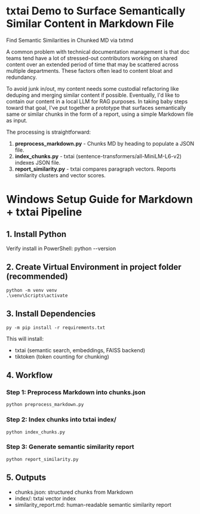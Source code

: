 # txtai Demo to Surface Semantically Similar Content in Markdown File 
Find Semantic Similarities in Chunked MD via txtmd

A common problem with technical documentation management is that doc teams tend have a lot of stressed-out contributors working on shared content over an extended period of time that may be scattered across multiple departments. These factors often lead to content bloat and redundancy. 

To avoid junk in/out, my content needs some custodial refactoring like deduping and merging similar content if possible. Eventually, I'd like to contain our content in a local LLM for RAG purposes. In taking baby steps toward that goal, I've put together a prototype that surfaces semantically same or similar chunks in the form of a report, using a simple Markdown file as input.

The processing is straightforward:

1. **preprocess_markdown.py** - Chunks MD by heading to populate a JSON file.
2. **index_chunks.py** - txtai (sentence-transformers/all-MiniLM-L6-v2) indexes JSON file.
3. **report_similarity.py** - txtai compares paragraph vectors. Reports similarity clusters and vector scores.

# Windows Setup Guide for Markdown + txtai Pipeline

## 1. Install Python

Verify install in PowerShell:
    python --version

## 2. Create Virtual Environment in project folder (recommended)
    python -m venv venv
    .\venv\Scripts\activate

## 3. Install Dependencies
    py -m pip install -r requirements.txt

This will install:
- txtai (semantic search, embeddings, FAISS backend)
- tiktoken (token counting for chunking)

## 4. Workflow
### Step 1: Preprocess Markdown into chunks.json
    python preprocess_markdown.py

### Step 2: Index chunks into txtai index/
    python index_chunks.py

### Step 3: Generate semantic similarity report
    python report_similarity.py

## 5. Outputs
- chunks.json: structured chunks from Markdown
- index/: txtai vector index
- similarity_report.md: human-readable semantic similarity report
